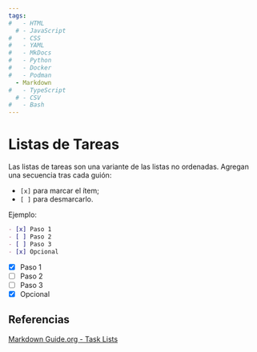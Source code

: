 ```yaml
---
tags:
#   - HTML
  # - JavaScript
#   - CSS
#   - YAML
#   - MkDocs
#   - Python
#   - Docker
#   - Podman
  - Markdown
#   - TypeScript
  # - CSV
#   - Bash
---
```



# Listas de Tareas

Las listas de tareas son una variante de las listas no ordenadas. 
Agregan una secuencia tras cada guión:

- `[x]` para marcar el ítem; 
- `[ ]` para desmarcarlo.

Ejemplo:

<div class="grid" markdown>


``` md 
- [x] Paso 1
- [ ] Paso 2
- [ ] Paso 3
- [x] Opcional
```


- [x] Paso 1
- [ ] Paso 2
- [ ] Paso 3
- [x] Opcional

</div>

## Referencias


[Markdown Guide.org - Task Lists](https://www.markdownguide.org/extended-syntax/#task-lists)